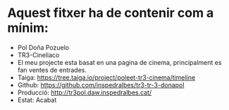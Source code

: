 
# Aquest fitxer ha de contenir com a mínim:
 * Pol Doña Pozuelo
 * TR3-Cineliaco
 * El meu projecte esta basat en una pagina de cinema, principalment es fan ventes de entrades.
 * Taiga: https://tree.taiga.io/project/poleet-tr3-cinema/timeline
 * Github: https://github.com/inspedralbes/tr3-tr-3-donapol
 * Producció: http://tr3pol.daw.inspedralbes.cat/
 * Estat: Acabat
